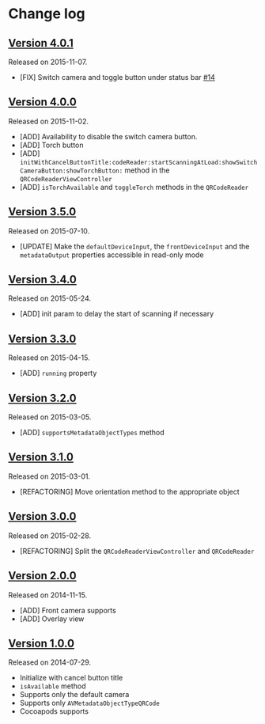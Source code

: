# Change log

## [Version 4.0.1](https://github.com/yannickl/QRCodeReaderViewController/releases/tag/4.0.1)
Released on 2015-11-07.

- [FIX] Switch camera and toggle button under status bar [#14](https://github.com/yannickl/QRCodeReaderViewController/issues/14)

## [Version 4.0.0](https://github.com/yannickl/QRCodeReaderViewController/releases/tag/4.0.0)
Released on 2015-11-02.

- [ADD] Availability to disable the switch camera button.
- [ADD] Torch button
- [ADD] `initWithCancelButtonTitle:codeReader:startScanningAtLoad:showSwitchCameraButton:showTorchButton:` method in the `QRCodeReaderViewController`
- [ADD] `isTorchAvailable` and `toggleTorch` methods in the `QRCodeReader`

## [Version 3.5.0](https://github.com/yannickl/QRCodeReaderViewController/releases/tag/3.5.0)
Released on 2015-07-10.

- [UPDATE] Make the `defaultDeviceInput`, the `frontDeviceInput` and the `metadataOutput` properties accessible in read-only mode

## [Version 3.4.0](https://github.com/yannickl/QRCodeReaderViewController/releases/tag/3.4.0)
Released on 2015-05-24.

- [ADD] init param to delay the start of scanning if necessary

## [Version 3.3.0](https://github.com/yannickl/QRCodeReaderViewController/releases/tag/3.3.0)
Released on 2015-04-15.

- [ADD] `running` property

## [Version 3.2.0](https://github.com/yannickl/QRCodeReaderViewController/releases/tag/3.2.0)
Released on 2015-03-05.

- [ADD] `supportsMetadataObjectTypes` method

## [Version 3.1.0](https://github.com/yannickl/QRCodeReaderViewController/releases/tag/3.1.0)
Released on 2015-03-01.

- [REFACTORING] Move orientation method to the appropriate object

## [Version 3.0.0](https://github.com/yannickl/QRCodeReaderViewController/releases/tag/3.0.0)
Released on 2015-02-28.

- [REFACTORING] Split the `QRCodeReaderViewController` and `QRCodeReader`

## [Version 2.0.0](https://github.com/yannickl/QRCodeReaderViewController/releases/tag/2.0.0)
Released on 2014-11-15.

- [ADD] Front camera supports
- [ADD] Overlay view

## [Version 1.0.0](https://github.com/yannickl/QRCodeReaderViewController/releases/tag/1.0.0)
Released on 2014-07-29.

- Initialize with cancel button title
- `isAvailable` method
- Supports only the default camera
- Supports only `AVMetadataObjectTypeQRCode`
- Cocoapods supports

